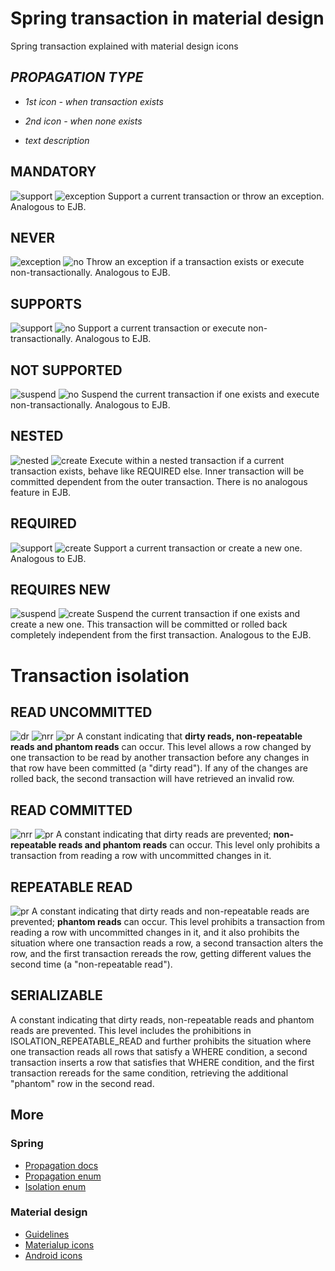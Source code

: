 # Spring transaction in material design

Spring transaction explained with material design icons

## *PROPAGATION TYPE*

* *1st icon - when transaction exists*

* *2nd icon - when none exists*

* *text description*

## MANDATORY
![support](https://raw.githubusercontent.com/google/material-design-icons/master/action/2x_web/ic_check_circle_black_48dp.png)
![exception](https://raw.githubusercontent.com/google/material-design-icons/master/alert/2x_web/ic_error_black_48dp.png)
Support a current transaction or throw an exception. Analogous to EJB.

## NEVER
![exception](https://raw.githubusercontent.com/google/material-design-icons/master/alert/2x_web/ic_error_black_48dp.png)
![no](https://raw.githubusercontent.com/google/material-design-icons/master/av/2x_web/ic_play_circle_filled_black_48dp.png)
Throw an exception if a transaction exists or execute non-transactionally. Analogous to EJB.

## SUPPORTS
![support](https://raw.githubusercontent.com/google/material-design-icons/master/action/2x_web/ic_check_circle_black_48dp.png)
![no](https://raw.githubusercontent.com/google/material-design-icons/master/av/2x_web/ic_play_circle_filled_black_48dp.png)
Support a current transaction or execute non-transactionally. Analogous to EJB.

## NOT SUPPORTED
![suspend](https://raw.githubusercontent.com/google/material-design-icons/master/av/2x_web/ic_pause_circle_filled_black_48dp.png)
![no](https://raw.githubusercontent.com/google/material-design-icons/master/av/2x_web/ic_play_circle_filled_black_48dp.png)
Suspend the current transaction if one exists and execute non-transactionally. Analogous to EJB.

## NESTED
![nested](https://raw.githubusercontent.com/google/material-design-icons/master/content/2x_web/ic_add_circle_black_48dp.png)
![create](https://raw.githubusercontent.com/google/material-design-icons/master/content/2x_web/ic_add_circle_black_48dp.png)
Execute within a nested transaction if a current transaction exists, behave like REQUIRED else. 
Inner transaction will be committed dependent from the outer transaction. There is no analogous feature in EJB.

## REQUIRED
![support](https://raw.githubusercontent.com/google/material-design-icons/master/action/2x_web/ic_check_circle_black_48dp.png)
![create](https://raw.githubusercontent.com/google/material-design-icons/master/content/2x_web/ic_add_circle_black_48dp.png)
Support a current transaction or create a new one. Analogous to EJB.

## REQUIRES NEW
![suspend](https://raw.githubusercontent.com/google/material-design-icons/master/av/2x_web/ic_pause_circle_filled_black_48dp.png)
![create](https://raw.githubusercontent.com/google/material-design-icons/master/content/2x_web/ic_add_circle_black_48dp.png)
Suspend the current transaction if one exists and create a new one. This transaction will be committed or rolled back completely independent from the first transaction. Analogous to the EJB.


# Transaction isolation

## READ UNCOMMITTED
![dr](http://uxrepo.com/static/icon-sets/google-material/png32/64/000000/android-brightness-1-64-000000.png)
![nrr](http://uxrepo.com/static/icon-sets/google-material/png32/64/000000/android-repeat-one-64-000000.png)
![pr](http://uxrepo.com/static/icon-sets/google-material/png32/64/000000/android-adb-64-000000.png)
A constant indicating that **dirty reads, non-repeatable reads and phantom reads** can occur. This level allows a row changed by one transaction to be read by another transaction before any changes in that row have been committed (a "dirty read"). If any of the changes are rolled back, the second transaction will have retrieved an invalid row.

## READ COMMITTED
![nrr](http://uxrepo.com/static/icon-sets/google-material/png32/64/000000/android-repeat-one-64-000000.png)
![pr](http://uxrepo.com/static/icon-sets/google-material/png32/64/000000/android-adb-64-000000.png)
A constant indicating that dirty reads are prevented; **non-repeatable reads and phantom reads** can occur. This level only prohibits a transaction from reading a row with uncommitted changes in it.

## REPEATABLE READ
![pr](http://uxrepo.com/static/icon-sets/google-material/png32/64/000000/android-adb-64-000000.png)
A constant indicating that dirty reads and non-repeatable reads are prevented; **phantom reads** can occur. This level prohibits a transaction from reading a row with uncommitted changes in it, and it also prohibits the situation where one transaction reads a row, a second transaction alters the row, and the first transaction rereads the row, getting different values the second time (a "non-repeatable read").

## SERIALIZABLE
A constant indicating that dirty reads, non-repeatable reads and phantom reads are prevented. This level includes the prohibitions in ISOLATION_REPEATABLE_READ and further prohibits the situation where one transaction reads all rows that satisfy a WHERE condition, a second transaction inserts a row that satisfies that WHERE condition, and the first transaction rereads for the same condition, retrieving the additional "phantom" row in the second read.


## More
### Spring
* [Propagation docs](http://docs.spring.io/spring/docs/current/spring-framework-reference/html/transaction.html#tx-propagation)
* [Propagation enum](http://docs.spring.io/spring/docs/current/javadoc-api/org/springframework/transaction/annotation/Propagation.html)
* [Isolation enum](https://docs.spring.io/spring/docs/current/javadoc-api/org/springframework/transaction/annotation/Isolation.html)
### Material design
* [Guidelines](https://www.google.com/design/spec/material-design/introduction.html)
* [Materialup icons](http://www.materialup.com/tools/icons)
* [Android icons](http://uxrepo.com/tags/android)
